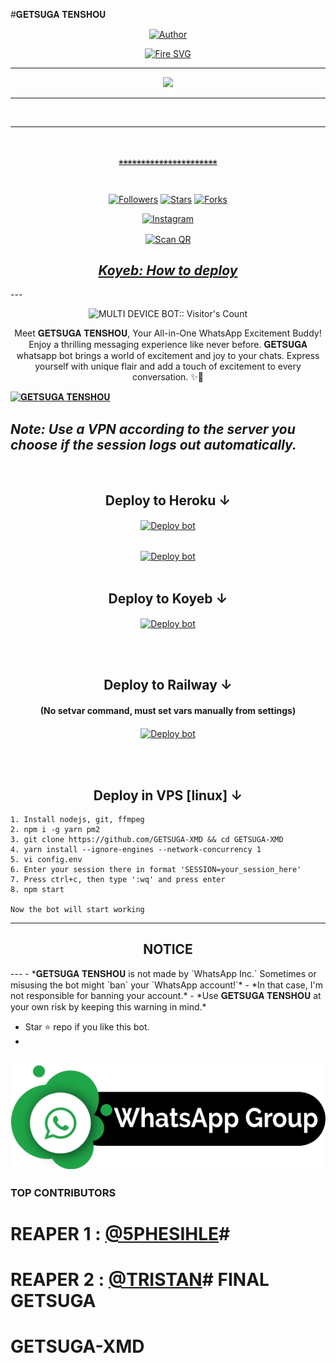 #𝐆𝐄𝐓𝐒𝐔𝐆𝐀 𝐓𝐄𝐍𝐒𝐇𝐎𝐔   
<p align="center">
<a href="https://wa.me/27710200228"><img title="Author" src="https://files.catbox.moe/bu7bs1.jpg?style=for-the-badge&logo=github"></a>


<div align="center">
<a href="https://youtube.com/@hoekagetech?si=NLKL8ZSZwGL2Gjmj/"><img src="https://readme-typing-svg.demolab.com?font=Bold&size=50&pause=1000&color=FFFF00&center=true&width=910&height=100&lines=Don't+Forget+To+Subscribe;my+YouTube+Channel; CODED+By+SPHE+AND+TRISTAN" alt="Fire SVG" /></a>
  

----------

<a><img src='https://i.imgur.com/LyHic3i.gif'/></a>

-------

 <p align="center">
  <a href="#"><img src="http://readme-typing-svg.herokuapp.com?color=FFF&center=true&vCenter=true&multiline=false&lines=`IGETSUGA+-+TENSHOU+-+MD+WHATSAPP+BOT`" alt="">

------------


<br>

`❀❀❀❀❀❀❀❀❀❀❀❀❀❀❀❀❀❀❀❀❀❀`

<br>

  <p align="center">
<a href="https://github.com/EspadaTechinfo/GETSUGA-XMD/followers"><img title="Followers" src="https://img.shields.io/github/followers/ICHIGO?color=red&style=flat-square"></a>
<a href="https://github.com/https://github.com/EspadaTechinfo/GETSUGA-XMD/stargazers/"><img title="Stars" src="https://img.shields.io/github/stars/EspadaTechinfo/GETSUGA-XMD?color=yellow&style=flat-square"></a>
<a href="https://github.com/EspadaTechinfo/GETSUGA-XMD/network/members"><img title="Forks" src="https://img.shields.io/github/forks/EspadaTechinfo/GETSUGA-XMD?color=green&style=flat-square"></a>

</p>
<p align='center'>

  <a aria-label="Join our chats" href="https://www.instagram.com/tsukuyomi_md/profilecard/?igsh=ajRoZTNrbzU3MjNu" target="_blank">
    <img alt="Instagram" src="https://img.shields.io/badge/Follow-25D366?style=for-the-badge&logo=instagram&logoColor=pink" />
  </a>
 
<a href="https://raganork.online/"><img align="center" src="https://i.imgur.com/dzPTA6u.png" alt="Scan QR" height="112" width="300" /></a><br>

<div align="center">

## _[Koyeb: How to deploy](https://youtube.com/@hoekagetech?si=0-UZBiUnuFwi_pu8)_


<div align="left">
---


 <p align="center"><img src="https://profile-counter.glitch.me/{GETSUGA-XMD}/count.svg" alt="MULTI DEVICE BOT:: Visitor's Count" old_src="https://profile-counter.glitch.me/{MULTI DEVICE BOT}/count.svg" /></p>


  <p align="center"> Meet 𝐆𝐄𝐓𝐒𝐔𝐆𝐀 𝐓𝐄𝐍𝐒𝐇𝐎𝐔, Your All-in-One WhatsApp Excitement Buddy! Enjoy a thrilling messaging experience like never before. 𝐆𝐄𝐓𝐒𝐔𝐆𝐀 whatsapp bot brings a world of excitement and joy to your chats. Express yourself with unique flair and add a touch of excitement to every conversation. ✨🤖 </p
  
  <a href="https://github.com/EspadaTechinfo/GETSUGA-XMD/fork"><img title="𝐆𝐄𝐓𝐒𝐔𝐆𝐀 𝐓𝐄𝐍𝐒𝐇𝐎𝐔" src="https://img.shields.io/badge/FORK/-𝐆𝐄𝐓𝐒𝐔𝐆𝐀 -h?color=red&style=for-the-badge&logo=stackshare"></a>

## _Note: Use a VPN according to the server you choose if the session logs out automatically._
<br>

<div align="center">

## Deploy to Heroku ↓

<a href="https://github.com/EspadaTechinfo/deploy-GETSUGA-XMD/fork" target="blank"><img align="center" src="https://i.imgur.com/cxaSEWe.png" alt="Deploy bot" height="112" width="310" /></a>
  <div>
<br>
<a href="https://raganork-network.vercel.app/heroku-deploy" target="blank"><img align="center" src="https://i.imgur.com/6rs61MY.png" alt="Deploy bot" height="112" width="310" /></a>
  <div>
<br>

## Deploy to Koyeb ↓

<a href="https://raganork-web.vercel.app/deploy" target="blank"><img align="center" src="https://i.imgur.com/PNoLtFq.png" alt="Deploy bot" height="112" width="310" /></a>
  <div>
<br>
<div>
  <br>


## Deploy to Railway ↓
#### (No setvar command, must set vars manually from settings)
<a href="https://railway.app/template/Mt-g4a" target="blank"><img align="center" src="https://railway.app/button.svg" alt="Deploy bot" height="" width="" /></a>
  <div>
<br>
<div>
  <br>

## Deploy in VPS [linux] ↓
<div align="left">

```
1. Install nodejs, git, ffmpeg
2. npm i -g yarn pm2
3. git clone https://github.com/GETSUGA-XMD && cd GETSUGA-XMD
4. yarn install --ignore-engines --network-concurrency 1
5. vi config.env
6. Enter your session there in format 'SESSION=your_session_here'
7. Press ctrl+c, then type ':wq' and press enter
8. npm start

Now the bot will start working
```

  
 ---
 
<h2 align="center">  NOTICE </h2>
---
- *𝐆𝐄𝐓𝐒𝐔𝐆𝐀 𝐓𝐄𝐍𝐒𝐇𝐎𝐔 is not made by `WhatsApp Inc.` Sometimes or misusing the bot might `ban` your `WhatsApp account!`*
- *In that case, I'm not responsible for banning your account.*
- *Use 𝐆𝐄𝐓𝐒𝐔𝐆𝐀 𝐓𝐄𝐍𝐒𝐇𝐎𝐔 at your own risk by keeping this warning in mind.*
 

- Star ⭐ repo if you like this bot.
- 
[![JOIN WHATSAPP SUPPORT](https://raw.githubusercontent.com/Neeraj-x0/Neeraj-x0/main/photos/suddidina-join-whatsapp.png)](https://chat.whatsapp.com/CicqD04sNCJ37j13LiI51p)
--------


### TOP CONTRIBUTORS

# REAPER 1 : [@5PHESIHLE](https://github.com/Orangefri)#

# REAPER 2 : [@TRISTAN](https://github.com/Tristan7122)# FINAL GETSUGA 


# GETSUGA-XMD 

